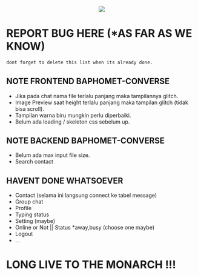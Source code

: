 <p align="center"><a href="https://thesatanictemple.com/" target="_blank"><img src="https://image.freepik.com/free-vector/baphomet-cute-kawaii_60223-36.jpg"></a></p>

# REPORT BUG HERE (*AS FAR AS WE KNOW)
```bash
dont forget to delete this list when its already done.
```
## NOTE FRONTEND BAPHOMET-CONVERSE
- Jika pada chat nama file terlalu panjang maka tampilannya glitch.
- Image Preview saat height terlalu panjang maka tampilan glitch (tidak bisa scroll).
- Tampilan warna biru mungkin perlu diperbaiki.
- Belum ada loading / skeleton css sebelum up.
## NOTE BACKEND BAPHOMET-CONVERSE
- Belum ada max input file size.
- Search contact
## HAVENT DONE WHATSOEVER
- Contact (selama ini langsung connect ke tabel message)
- Group chat
- Profile
- Typing status
- Setting (maybe)
- Online or Not || Status *away,busy (choose one maybe)
- Logout
- ...
# LONG LIVE TO THE MONARCH !!!